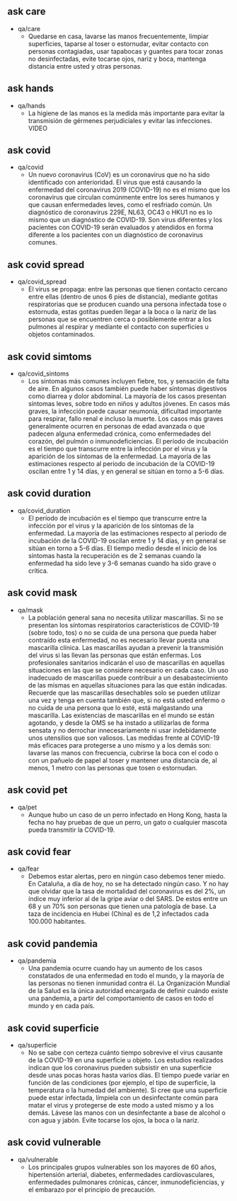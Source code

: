 ## ask care
* qa/care
  - Quedarse en casa, lavarse las manos frecuentemente, limpiar superficies, taparse al toser o estornudar, evitar contacto con personas contagiadas, usar tapabocas y guantes para tocar zonas no desinfectadas, evite tocarse ojos, nariz y boca, mantenga distancia entre usted y otras personas.

## ask hands
* qa/hands
   - La higiene de las manos es la medida más importante para evitar la transmisión de gérmenes perjudiciales y evitar las infecciones. VIDEO

## ask covid
* qa/covid
  - Un nuevo coronavirus (CoV) es un coronavirus que no ha sido identificado con anterioridad. El virus que está causando la enfermedad del coronavirus 2019 (COVID-19) no es el mismo que los coronavirus que circulan comúnmente entre los seres humanos y que causan enfermedades leves, como el resfriado común. Un diagnóstico de coronavirus 229E, NL63, OC43 o HKU1 no es lo mismo que un diagnóstico de COVID-19. Son virus diferentes y los pacientes con COVID-19 serán evaluados y atendidos en forma diferente a los pacientes con un diagnóstico de coronavirus comunes.

## ask covid spread
* qa/covid_spread
    - El virus se propaga: entre las personas que tienen contacto cercano entre ellas (dentro de unos 6 pies de distancia), mediante gotitas respiratorias que se producen cuando una persona infectada tose o estornuda, estas gotitas pueden llegar a la boca o la nariz de las personas que se encuentren cerca o posiblemente entrar a los pulmones al respirar y mediante el contacto con superficies u objetos contaminados.

## ask covid simtoms
* qa/covid_sintoms
    - Los síntomas más comunes incluyen fiebre, tos, y sensación de falta de aire. En algunos casos también puede haber síntomas digestivos como diarrea y dolor abdominal. La mayoría de los casos presentan síntomas leves, sobre todo en niños y adultos jóvenes. En casos más graves, la infección puede causar neumonía, dificultad importante para respirar, fallo renal e incluso la muerte. Los casos más graves generalmente ocurren en personas de edad avanzada o que padecen alguna enfermedad crónica, como enfermedades del corazón, del pulmón o inmunodeficiencias. El período de incubación es el tiempo que transcurre entre la infección por el virus y la aparición de los síntomas de la enfermedad. La mayoría de las estimaciones respecto al periodo de incubación de la COVID-19 oscilan entre 1 y 14 días, y en general se sitúan en torno a 5-6 días.
	
## ask covid duration
* qa/covid_duration
    - El período de incubación es el tiempo que transcurre entre la infección por el virus y la aparición de los síntomas de la enfermedad. La mayoría de las estimaciones respecto al periodo de incubación de la COVID-19 oscilan entre 1 y 14 días, y en general se sitúan en torno a 5-6 días. El tiempo medio desde el inicio de los síntomas hasta la recuperación es de 2 semanas cuando la enfermedad ha sido leve y 3-6 semanas cuando ha sido grave o crítica.
 
 ## ask covid mask
* qa/mask
    - La población general sana no necesita utilizar mascarillas. Si no se presentan los síntomas respiratorios característicos de COVID-19 (sobre todo, tos) o no se cuida de una persona que pueda haber contraído esta enfermedad, no es necesario llevar puesta una mascarilla clínica. Las mascarillas ayudan a prevenir la transmisión del virus si las llevan las personas que están enfermas. Los profesionales sanitarios indicarán el uso de mascarillas en aquellas situaciones en las que se considere necesario en cada caso. Un uso inadecuado de mascarillas puede contribuir a un desabastecimiento de las mismas en aquellas situaciones para las que están indicadas. Recuerde que las mascarillas desechables solo se pueden utilizar una vez y tenga en cuenta también que, si no está usted enfermo o no cuida de una persona que lo esté, está malgastando una mascarilla. Las existencias de mascarillas en el mundo se están agotando, y desde la OMS se ha instado a utilizarlas de forma sensata y no derrochar innecesariamente ni usar indebidamente unos utensilios que son valiosos. Las medidas frente al COVID-19 más eficaces para protegerse a uno mismo y a los demás son: lavarse las manos con frecuencia, cubrirse la boca con el codo o con un pañuelo de papel al toser y mantener una distancia de, al menos, 1 metro con las personas que tosen o estornudan.
 
 ## ask covid pet
* qa/pet
    - Aunque hubo un caso de un perro infectado en Hong Kong, hasta la fecha no hay pruebas de que un perro, un gato o cualquier mascota pueda transmitir la COVID-19.

## ask covid fear
* qa/fear
    - Debemos estar alertas, pero en ningún caso debemos tener miedo. En Cataluña, a día de hoy, no se ha detectado ningún caso. Y no hay que olvidar que la tasa de mortalidad del coronavirus es del 2%, un índice muy inferior al de la gripe aviar o del SARS. De estos entre un 68 y un 70% son personas que tienen una patología de base. La taza de incidencia en Hubei (China) es de 1,2 infectados cada 100.000 habitantes.

## ask covid pandemia
* qa/pandemia
    - Una pandemia ocurre cuando hay un aumento de los casos constatados de una enfermedad en todo el mundo, y la mayoría de las personas no tienen inmunidad contra él. La Organización Mundial de la Salud es la única autoridad encargada de definir cuándo existe una pandemia, a partir del comportamiento de casos en todo el mundo y en cada país. 

## ask covid superficie
* qa/superficie
    - No se sabe con certeza cuánto tiempo sobrevive el virus causante de la COVID-19 en una superficie u objeto. Los estudios realizados indican que los coronavirus pueden subsistir en una superficie desde unas pocas horas hasta varios días. El tiempo puede variar en función de las condiciones (por ejemplo, el tipo de superficie, la temperatura o la humedad del ambiente). Si cree que una superficie puede estar infectada, límpiela con un desinfectante común para matar el virus y protegerse de este modo a usted mismo y a los demás. Lávese las manos con un desinfectante a base de alcohol o con agua y jabón. Evite tocarse los ojos, la boca o la nariz.

## ask covid vulnerable
* qa/vulnerable
    - Los principales grupos vulnerables son los mayores de 60 años, hipertensión arterial, diabetes, enfermedades cardiovasculares, enfermedades pulmonares crónicas, cáncer, inmunodeficiencias, y el embarazo por el principio de precaución.


